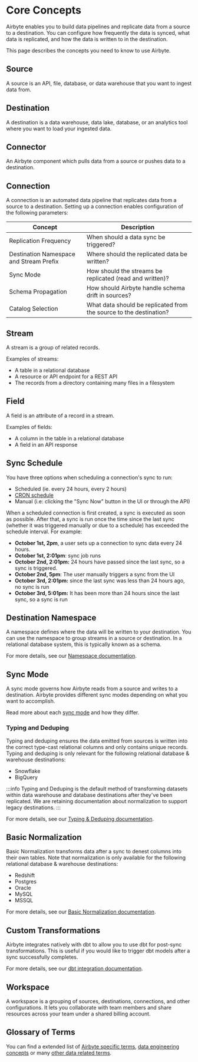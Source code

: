 # Core Concepts

Airbyte enables you to build data pipelines and replicate data from a source to a destination. You can configure how frequently the data is synced, what data is replicated, and how the data is written to in the destination.

This page describes the concepts you need to know to use Airbyte.

## Source

A source is an API, file, database, or data warehouse that you want to ingest data from.

## Destination

A destination is a data warehouse, data lake, database, or an analytics tool where you want to load your ingested data.

## Connector

An Airbyte component which pulls data from a source or pushes data to a destination.

## Connection

A connection is an automated data pipeline that replicates data from a source to a destination. Setting up a connection enables configuration of the following parameters:

| Concept              | Description                                                                                                         |
|---------------------|---------------------------------------------------------------------------------------------------------------------|
| Replication Frequency | When should a data sync be triggered? | 
| Destination Namespace and Stream Prefix | Where should the replicated data be written? | 
| Sync Mode | How should the streams be replicated (read and written)? | 
| Schema Propagation | How should Airbyte handle schema drift in sources? | 
| Catalog Selection | What data should be replicated from the source to the destination? | 

## Stream

A stream is a group of related records.

Examples of streams:

- A table in a relational database
- A resource or API endpoint for a REST API
- The records from a directory containing many files in a filesystem

## Field

A field is an attribute of a record in a stream.

Examples of fields:

- A column in the table in a relational database
- A field in an API response

## Sync Schedule

You have three options when scheduling a connection's sync to run:
- Scheduled (ie. every 24 hours, every 2 hours)
- [CRON schedule](https://www.quartz-scheduler.org/documentation/quartz-2.3.0/tutorials/crontrigger.html)
- Manual \(i.e: clicking the "Sync Now" button in the UI or through the API\)


When a scheduled connection is first created, a sync is executed as soon as possible. After that, a sync is run once the time since the last sync \(whether it was triggered manually or due to a schedule\) has exceeded the schedule interval. For example:

- **October 1st, 2pm**, a user sets up a connection to sync data every 24 hours.
- **October 1st, 2:01pm**: sync job runs
- **October 2nd, 2:01pm:** 24 hours have passed since the last sync, so a sync is triggered.
- **October 2nd, 5pm**: The user manually triggers a sync from the UI
- **October 3rd, 2:01pm:** since the last sync was less than 24 hours ago, no sync is run
- **October 3rd, 5:01pm:** It has been more than 24 hours since the last sync, so a sync is run

## Destination Namespace

A namespace defines where the data will be written to your destination. You can use the namespace to group streams in a source or destination. In a relational database system, this is typically known as a schema.

For more details, see our [Namespace documentation](namespaces.md).

## Sync Mode

A sync mode governs how Airbyte reads from a source and writes to a destination. Airbyte provides different sync modes depending on what you want to accomplish.

Read more about each [sync mode](using-airbyte/core-concepts/sync-modes) and how they differ. 

### Typing and Deduping

Typing and deduping ensures the data emitted from sources is written into the correct type-cast relational columns and only contains unique records. Typing and deduping is only relevant for the following relational database & warehouse destinations:

- Snowflake
- BigQuery

:::info
Typing and Deduping is the default method of transforming datasets within data warehouse and database destinations after they've been replicated. We are retaining documentation about normalization to support legacy destinations. 
:::

For more details, see our [Typing & Deduping documentation](/understanding-airbyte/typing-deduping). 

## Basic Normalization

Basic Normalization transforms data after a sync to denest columns into their own tables. Note that normalization is only available for the following relational database & warehouse destinations:

- Redshift
- Postgres
- Oracle
- MySQL
- MSSQL

For more details, see our [Basic Normalization documentation](/using-airbyte/core-concepts/basic-normalization.md).

## Custom Transformations

Airbyte integrates natively with dbt to allow you to use dbt for post-sync transformations. This is useful if you would like to trigger dbt models after a sync successfully completes.

For more details, see our [dbt integration documentation](/cloud/managing-airbyte-cloud/dbt-cloud-integration.md). 

## Workspace

A workspace is a grouping of sources, destinations, connections, and other configurations. It lets you collaborate with team members and share resources across your team under a shared billing account.

## Glossary of Terms

You can find a extended list of [Airbyte specific terms](https://glossary.airbyte.com/term/airbyte-glossary-of-terms/), [data engineering concepts](https://glossary.airbyte.com/term/data-engineering-concepts) or many [other data related terms](https://glossary.airbyte.com/).
